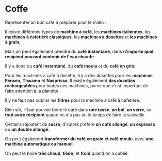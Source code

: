 Coffe
=============

Représenter un bon café à préparer pour le matin :

Il existe différents types de **machine à café**, les **machines italiennes**, les **machines à cafetière classiques**, les **machines à dosettes** et **les machines à grain**.

Mais on peut également prendre du **café instantané**, dans **n'importe quel récipient pouvant contenir de l'eau chaude**.

Il y a donc du **café instantané**, du **café moulu** et du **café en grin**.

Pour les machines à café à dosette, il y a des dosettes pour les **machines Fenseo**, **Tissamo** et **Nasprisso**. Il existe également **des dosettes rechargeables** pour toutes ces machines, parce que c'est important de faire attention à la planette.

Il y ne faut pas oublier les **filtres** pour la machine à café à cafetière.

Bien sûr, il faut pouvoir boire le café dans **une tasse**, **un bol**, **un verre**, ou **tout autre récipient** quand on n'a pas eu le temps de faire la vaisselle.

Certains rajoutent du **sucre**, d'autres préfère **un café allongé**, **un expresso** ou **un double allongé**.

On peut également **transformer du café en grain et café moulu**, avec **une machine automatique ou manuel**.

On peut le boire **très chaud**, **tiède**, et **froid** quand on a oublié.
